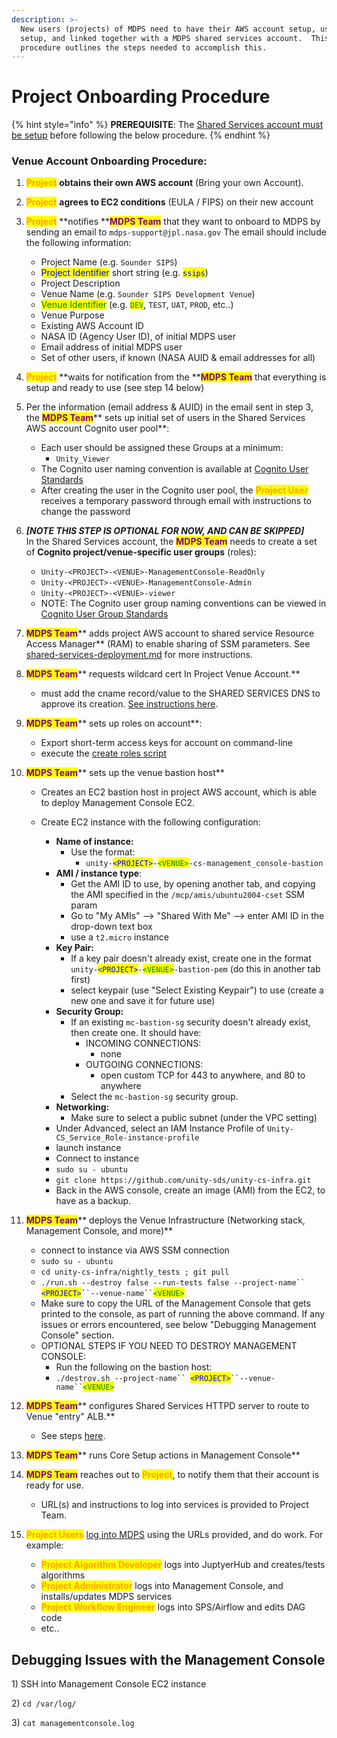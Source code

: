 ```yaml
---
description: >-
  New users (projects) of MDPS need to have their AWS account setup, users
  setup, and linked together with a MDPS shared services account.  This
  procedure outlines the steps needed to accomplish this.
---
```


# Project Onboarding Procedure

{% hint style="info" %}
**PREREQUISITE**:  The [Shared Services account must be setup](../developer-docs/common-services/docs/users-guide/deployment/shared-services-deployment.md) before following the below procedure.
{% endhint %}

### Venue Account Onboarding Procedure:

1. <mark style="color:orange;">**Project**</mark> **obtains their own AWS account** (Bring your own Account).\
   &#x20;
2. <mark style="color:orange;">**Project**</mark> **agrees to EC2 conditions** (EULA / FIPS) on their new account\
   &#x20;&#x20;
3.  <mark style="color:orange;">**Project**</mark> **notifies **<mark style="color:purple;">**MDPS Team**</mark> that they want to onboard to MDPS by sending an email to `mdps-support@jpl.nasa.gov` The email should include the following information:

    * Project Name (e.g. `Sounder SIPS`)
    * <mark style="color:blue;">Project Identifier</mark> short string (e.g. <mark style="color:blue;">`ssips`</mark>)
    * Project Description
    * Venue Name (e.g. `Sounder SIPS Development Venue`)
    * <mark style="color:green;">Venue Identifier</mark> (e.g. <mark style="color:green;">`DEV`</mark>, `TEST`, `UAT`, `PROD`, etc..)
    * Venue Purpose
    * Existing AWS Account ID
    * NASA ID (Agency User ID), of initial MDPS user
    * Email address of initial MDPS user
    * Set of other users, if known (NASA AUID & email addresses for all)

    &#x20; &#x20;
4. <mark style="color:orange;">**Project**</mark> **waits for notification from the **<mark style="color:purple;">**MDPS Team**</mark> that everything is setup and ready to use (see step 14 below)\
   &#x20;
5.  Per the information (email address & AUID) in the email sent in step 3, the <mark style="color:purple;">**MDPS Team**</mark>** sets up initial set of users in the Shared Services AWS account Cognito user pool**:

    * Each user should be assigned these Groups at a minimum:
      * `Unity_Viewer`
    * The Cognito user naming convention is available at [Cognito User Standards](../developer-docs/common-services/docs/users-guide/security/cognito-user-standards.md)
    * After creating the user in the Cognito user pool, the <mark style="color:orange;">**Project User**</mark> receives a temporary password through email with instructions to change the password

    &#x20;&#x20;
6.  _**\[NOTE THIS STEP IS OPTIONAL FOR NOW, AND CAN BE SKIPPED]**_ \
    In the Shared Services account, the <mark style="color:purple;">**MDPS Team**</mark> needs to create a set of **Cognito project/venue-specific user groups** (roles):

    * `Unity-<PROJECT>-<VENUE>-ManagementConsole-ReadOnly`
    * `Unity-<PROJECT>-<VENUE>-ManagementConsole-Admin`
    * `Unity-<PROJECT>-<VENUE>-viewer`
    * NOTE: The Cognito user group naming conventions can be viewed in [Cognito User Group Standards](../developer-docs/common-services/docs/users-guide/security/cognito-user-group-standards.md)

    &#x20;&#x20;
7. <mark style="color:purple;">**MDPS Team**</mark>** adds project AWS account to shared service Resource Access Manager** (RAM) to enable sharing of SSM parameters. See [shared-services-deployment.md](../developer-docs/common-services/docs/users-guide/deployment/shared-services-deployment.md "mention") for more instructions.\
   &#x20;
8. <mark style="color:purple;">**MDPS Team**</mark>** requests wildcard cert In Project Venue Account.**
   * must add the cname record/value to the SHARED SERVICES DNS to approve its creation. [See instructions here](https://app.gitbook.com/s/cUYkPD7kBe7iT1LABkPZ/tips-and-tricks/speed-up-with-quick-find).\
     &#x20;&#x20;
9.  <mark style="color:purple;">**MDPS Team**</mark>** sets up roles on account**:

    * Export short-term access keys for account on command-line
    * execute the [create roles script](https://github.com/unity-sds/unity-cs-infra/blob/main/aws\_role\_create/create\_roles\_and\_policies.sh)


10. <mark style="color:purple;">**MDPS Team**</mark>** sets up the venue bastion host**
    * Creates an EC2 bastion host in project AWS account, which is able to deploy Management Console EC2.
    *   Create EC2 instance with the following configuration:

        * **Name of instance:**
          * Use the format:
            * &#x20;`unity-`<mark style="color:blue;">`<PROJECT>`</mark>`-`<mark style="color:green;">`<VENUE>`</mark>`-cs-management_console-bastion`
        * **AMI / instance type**:&#x20;
          * Get the AMI ID to use, by opening another tab, and copying the AMI specified in the `/mcp/amis/ubuntu2004-cset` SSM param
          * Go to "My AMIs" --> "Shared With Me" --> enter AMI ID in the drop-down text box
          * use a `t2.micro` instance
        * **Key Pair:**&#x20;
          * If a key pair doesn't already exist, create one in the format `unity-`<mark style="color:blue;">`<PROJECT>`</mark>`-`<mark style="color:green;">`<VENUE>`</mark>`-bastion-pem` (do this in another tab first)
          * select keypair (use "Select Existing Keypair") to use (create a new one and save it for future use)
        * **Security Group:**&#x20;
          * If an existing `mc-bastion-sg` security doesn't already exist, then create one. It should have:
            * INCOMING CONNECTIONS:
              * none
            * OUTGOING CONNECTIONS:
              * open custom TCP for 443 to anywhere, and 80 to anywhere
          * Select the `mc-bastion-sg` security group.
        * **Networking:**
          * Make sure to select a public subnet (under the VPC setting)
        * Under Advanced, select an IAM Instance Profile of `Unity-CS_Service_Role-instance-profile`
        * launch instance
        * Connect to instance
        * `sudo su - ubuntu`
        * `git clone https://github.com/unity-sds/unity-cs-infra.git`
        * Back in the AWS console, create an image (AMI) from the EC2, to have as a backup.


11. <mark style="color:purple;">**MDPS Team**</mark>** deploys the Venue Infrastructure (Networking stack, Management Console, and more)**
    * connect to instance via AWS SSM connection
    * `sudo su - ubuntu`
    * `cd unity-cs-infra/nightly_tests ; git pull`
    * `./run.sh --destroy false --run-tests false --project-name`` `<mark style="color:blue;">`<PROJECT>`</mark>` ``--venue-name`` `<mark style="color:green;">`<VENUE>`</mark>
    * Make sure to copy the URL of the Management Console that gets printed to the console, as part of running the above command.  If any issues or errors encountered, see below "Debugging Management Console" section.
    * OPTIONAL STEPS IF YOU NEED TO DESTROY MANAGEMENT CONSOLE:
      * Run the following on the bastion host:
      * `./destroy.sh --project-name`` `<mark style="color:blue;">`<PROJECT>`</mark>` ``--venue-name`` `<mark style="color:green;">`<VENUE>`</mark>\
        &#x20;
12. <mark style="color:purple;">**MDPS Team**</mark>** configures Shared Services HTTPD server to route to Venue "entry" ALB.**
    * See steps [here](https://unity-sds.gitbook.io/docs/developer-docs/common-services/docs/users-guide/deployment/updating-venue-deployment).\
      &#x20;
13. <mark style="color:purple;">**MDPS Team**</mark>** runs Core Setup actions in Management Console**\
    &#x20;&#x20;
14. <mark style="color:purple;">**MDPS Team**</mark> reaches out to <mark style="color:orange;">**Project**</mark>, to notify them that their account is ready for use.
    * URL(s) and instructions to log into services is provided to Project Team.\
      &#x20;  &#x20;
15. <mark style="color:orange;">**Project Users**</mark> [log into MDPS](https://unity-sds.gitbook.io/docs/mdps-overview/unity-account-and-login) using the URLs provided, and do work.  For example:
    * <mark style="color:orange;">**Project Algorithm Developer**</mark> logs into JuptyerHub and creates/tests algorithms
    * <mark style="color:orange;">**Project Administrator**</mark> logs into Management Console, and installs/updates MDPS services
    * <mark style="color:orange;">**Project Workflow Engineer**</mark> logs into SPS/Airflow and edits DAG code
    * etc..

&#x20;



## Debugging Issues with the Management Console

1\) SSH into Management Console EC2 instance

2\) `cd /var/log/`

3\) `cat managementconsole.log`
